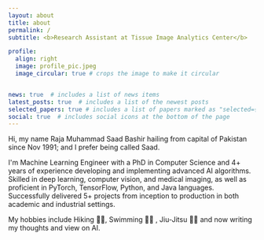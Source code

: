 ```yaml
---
layout: about
title: about
permalink: /
subtitle: <b>Research Assistant at Tissue Image Analytics Center</b>

profile:
  align: right
  image: profile_pic.jpeg
  image_circular: true # crops the image to make it circular


news: true  # includes a list of news items
latest_posts: true  # includes a list of the newest posts
selected_papers: true # includes a list of papers marked as "selected={true}"
social: true  # includes social icons at the bottom of the page
---
```


Hi, my name Raja Muhammad Saad Bashir hailing from capital of Pakistan since Nov 1991; and I prefer being called Saad.

I'm Machine Learning Engineer with a PhD in Computer Science and 4+ years of experience developing and implementing advanced AI algorithms. Skilled in deep learning, computer vision, and medical imaging, as well as proficient in PyTorch, TensorFlow, Python, and Java languages. Successfully delivered 5+ projects from inception to production in both academic and industrial settings.

My hobbies include Hiking 🏃‍♂️, Swimming 🏊‍♂️ , Jiu-Jitsu 🤸‍♂️ and now writing my thoughts and view on AI.

